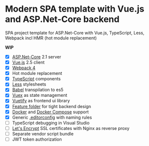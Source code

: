 ﻿# Modern SPA template with Vue.js and ASP.Net-Core backend
SPA project template for ASP.Net-Core with Vue.js, TypeScript, Less, Webpack incl HMR (hot module replacement)

**WIP**
- [x] [ASP.Net-Core](https://docs.microsoft.com/en-us/aspnet/core/?view=aspnetcore-2.1) 2.1 server
- [x] [Vue.js](https://vuejs.org/) 2.5 client
- [x] [Webpack 4](https://webpack.js.org/)
- [x] Hot module replacement
- [x] [TypeScript](https://www.typescriptlang.org/) components
- [x] [Less](http://lesscss.org/) stylesheets
- [x] [Babel](https://babeljs.io/) transpilation to es5
- [x] [Vuex](https://vuex.vuejs.org/) as state management
- [x] [Vuetify](https://vuetifyjs.com/) as frontend ui library
- [x] [Feature folder](https://github.com/OdeToCode/AddFeatureFolders) for tight backend design
- [x] [Docker](https://www.docker.com/) and [Docker Compose](https://docs.docker.com/compose/) support
- [x] Generic [.editorconfig](https://docs.microsoft.com/en-us/visualstudio/ide/create-portable-custom-editor-options) with naming rules
- [ ] TypeScript debugging in Visual Studio
- [ ] [Let's Encrypt](https://letsencrypt.org/) SSL certificates with Nginx as reverse proxy
- [ ] Separate vendor script bundle
- [ ] JWT token authorization
